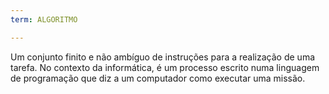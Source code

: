 ```yaml
---
term: ALGORITMO

---
```

Um conjunto finito e não ambíguo de instruções para a realização de uma tarefa. No contexto da informática, é um processo escrito numa linguagem de programação que diz a um computador como executar uma missão.